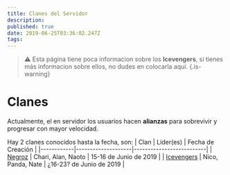 ```yaml
---
title: Clanes del Servidor
description: 
published: true
date: 2019-06-25T03:36:02.247Z
tags: 
---
```


> :warning: Esta página tiene poca informacion sobre los **Icevengers**, si tienes más informacion sobre ellos, no dudes en colocarla aquí.
{.is-warning}
# Clanes
Actualmente, el en servidor los usuarios hacen **alianzas** para sobrevivir y progresar con mayor velocidad.

Hay 2 clanes conocidos hasta la fecha, son:
| Clan       | Lider(es)          | Fecha de Creación        |
|------------|--------------------|--------------------------|
| [Negroz](/clanes/negroz)     | Chari, Alan, Naoto | 15-16 de Junio de 2019   |
| [Icevengers](/clanes/icevengers) |    Nico, Panda, Nate    | ¿16-23? de Junio de 2019 |